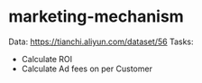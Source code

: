 # marketing-mechanism
Data: https://tianchi.aliyun.com/dataset/56
Tasks:
- Calculate ROI
- Calculate Ad fees on per Customer
